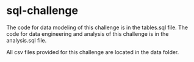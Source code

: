 # sql-challenge

The code for data modeling of this challenge is in the tables.sql file. The code for data engineering and analysis of this challenge is in the analysis.sql file.

All csv files provided for this challenge are located in the data folder.
